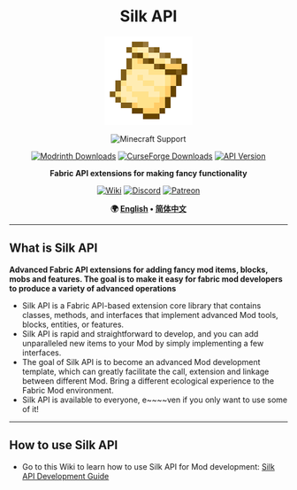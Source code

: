 <!--suppress HtmlDeprecatedAttribute -->
<div align="center">

# Silk API

<img src="img/icon.png" alt="Logo" width="160" height="160"/>

![Minecraft Support](https://img.shields.io/badge/SUPPORT_FOR_MC-1.20_~_1.21.3-52A535.svg?style=for-the-badge)

[![Modrinth Downloads](https://img.shields.io/modrinth/dt/3je4UK0t?style=flat-square&logo=modrinth&color=66D676)](https://modrinth.com/mod/silk-api)
[![CurseForge Downloads](https://img.shields.io/curseforge/dt/902155?style=flat-square&logo=curseforge&color=E06D44)](https://www.curseforge.com/minecraft/mc-mods/silk-api)
[![API Version](https://img.shields.io/modrinth/v/3je4UK0t?style=flat-square&logo=github&color=FFFFFF)](https://github.com/Silk-MC/Silk-API)

**Fabric API extensions for making fancy functionality**

[![Wiki](https://img.shields.io/badge/WIKI-444444?style=for-the-badge&logo=wikipedia&logoColor=FFFFFF)](https://silk-mc.gitbook.io/silk-api)
[![Discord](https://img.shields.io/badge/DISCORD-5865F2?style=for-the-badge&logo=discord&logoColor=FFFFFF)](https://discord.com/invite/ZJuQyH2RBz)
[![Patreon](https://img.shields.io/badge/PATREON-FF424D?style=for-the-badge&logo=patreon&logoColor=FFFFFF)](https://www.patreon.com/GameGeek_Saikel)

**🌍 [English](README/README.en_us.md) • [简体中文](README/README.zh_cn.md)**

</div>

---

## What is Silk API

**Advanced Fabric API extensions for adding fancy mod items, blocks, mobs and features. The goal is
to make it easy for
fabric mod developers to produce a
variety of advanced operations**

- Silk API is a Fabric API-based extension core library that contains classes, methods, and
  interfaces that implement
  advanced Mod tools, blocks, entities,
  or features.
- Silk API is rapid and straightforward to develop, and you can add unparalleled new items to your
  Mod by simply
  implementing a few interfaces.
- The goal of Silk API is to become an advanced Mod development template, which can greatly
  facilitate the call,
  extension and linkage between different
  Mod. Bring a different ecological experience to the Fabric Mod environment.
- Silk API is available to everyone, e~~~~ven if you only want to use some of it!

---

## How to use Silk API

- Go to this Wiki to learn how to use Silk API for Mod
  development: [Silk API Development Guide](https://silk-mc.gitbook.io/silk-api)